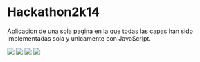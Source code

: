Hackathon2k14
=============

Aplicacion de una sola pagina en la que todas las capas han sido implementadas sola y unicamente con JavaScript.

![](https://raw.githubusercontent.com/SalesianosTrianaDAM/Hackathon2k14/master/frontend/media/screenshots/1.png)
![](https://raw.githubusercontent.com/SalesianosTrianaDAM/Hackathon2k14/master/frontend/media/screenshots/2.png)
![](https://raw.githubusercontent.com/SalesianosTrianaDAM/Hackathon2k14/master/frontend/media/screenshots/3.png)
![](https://raw.githubusercontent.com/SalesianosTrianaDAM/Hackathon2k14/master/frontend/media/screenshots/4.png)
